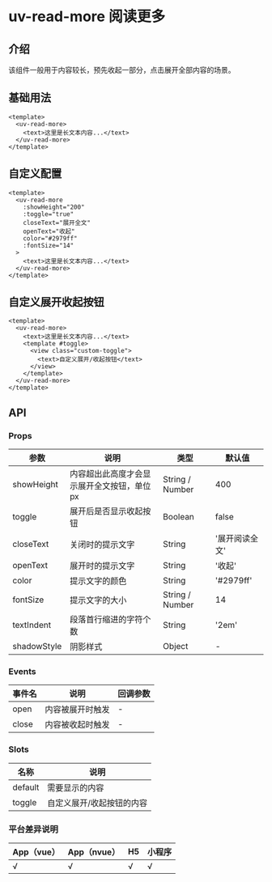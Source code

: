 # uv-read-more 阅读更多

## 介绍

该组件一般用于内容较长，预先收起一部分，点击展开全部内容的场景。

## 基础用法

```vue
<template>
  <uv-read-more>
    <text>这里是长文本内容...</text>
  </uv-read-more>
</template>
```

## 自定义配置

```vue
<template>
  <uv-read-more
    :showHeight="200"
    :toggle="true"
    closeText="展开全文"
    openText="收起"
    color="#2979ff"
    :fontSize="14"
  >
    <text>这里是长文本内容...</text>
  </uv-read-more>
</template>
```

## 自定义展开收起按钮

```vue
<template>
  <uv-read-more>
    <text>这里是长文本内容...</text>
    <template #toggle>
      <view class="custom-toggle">
        <text>自定义展开/收起按钮</text>
      </view>
    </template>
  </uv-read-more>
</template>
```

## API

### Props

| 参数 | 说明 | 类型 | 默认值 |
|------|------|------|--------|
| showHeight | 内容超出此高度才会显示展开全文按钮，单位px | String / Number | 400 |
| toggle | 展开后是否显示收起按钮 | Boolean | false |
| closeText | 关闭时的提示文字 | String | '展开阅读全文' |
| openText | 展开时的提示文字 | String | '收起' |
| color | 提示文字的颜色 | String | '#2979ff' |
| fontSize | 提示文字的大小 | String / Number | 14 |
| textIndent | 段落首行缩进的字符个数 | String | '2em' |
| shadowStyle | 阴影样式 | Object | - |

### Events

| 事件名 | 说明 | 回调参数 |
|--------|------|----------|
| open | 内容被展开时触发 | - |
| close | 内容被收起时触发 | - |

### Slots

| 名称 | 说明 |
|------|------|
| default | 需要显示的内容 |
| toggle | 自定义展开/收起按钮的内容 |

### 平台差异说明

| App（vue） | App（nvue） | H5 | 小程序 |
|------------|-------------|----|----|
| √ | √ | √ | √ | 